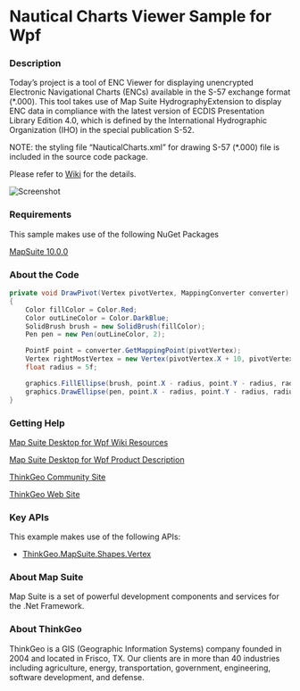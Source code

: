 # Nautical Charts Viewer Sample for Wpf

### Description
Today’s project is a tool of ENC Viewer for displaying unencrypted Electronic Navigational Charts (ENCs) available in the S-57 exchange format (*.000). 
This tool takes use of Map Suite HydrographyExtension to display ENC data in compliance with the latest version of ECDIS Presentation Library Edition 4.0, which is defined by the International Hydrographic Organization (IHO) in the special publication S-52. 

NOTE: the styling file “NauticalCharts.xml” for drawing S-57 (*.000) file is included in the source code package.

Please refer to [Wiki](http://wiki.thinkgeo.com/wiki/map_suite_desktop_for_wpf) for the details.

![Screenshot](https://github.com/ThinkGeo/NauticalChartsViewerSample-ForWpf/blob/master/Screenshot.png)

### Requirements
This sample makes use of the following NuGet Packages

[MapSuite 10.0.0](https://www.nuget.org/packages?q=ThinkGeo)

### About the Code
```csharp
private void DrawPivot(Vertex pivotVertex, MappingConverter converter)
{
    Color fillColor = Color.Red;
    Color outLineColor = Color.DarkBlue;
    SolidBrush brush = new SolidBrush(fillColor);
    Pen pen = new Pen(outLineColor, 2);

    PointF point = converter.GetMappingPoint(pivotVertex);
    Vertex rightMostVertex = new Vertex(pivotVertex.X + 10, pivotVertex.Y);
    float radius = 5f;

    graphics.FillEllipse(brush, point.X - radius, point.Y - radius, radius * 2, radius * 2);
    graphics.DrawEllipse(pen, point.X - radius, point.Y - radius, radius * 2, radius * 2);
}
```
### Getting Help

[Map Suite Desktop for Wpf Wiki Resources](http://wiki.thinkgeo.com/wiki/map_suite_desktop_for_wpf)

[Map Suite Desktop for Wpf Product Description](https://thinkgeo.com/ui-controls#desktop-platforms)

[ThinkGeo Community Site](http://community.thinkgeo.com/)

[ThinkGeo Web Site](http://www.thinkgeo.com)

### Key APIs
This example makes use of the following APIs:

- [ThinkGeo.MapSuite.Shapes.Vertex](http://wiki.thinkgeo.com/wiki/api/thinkgeo.mapsuite.shapes.vertex)

### About Map Suite
Map Suite is a set of powerful development components and services for the .Net Framework.

### About ThinkGeo
ThinkGeo is a GIS (Geographic Information Systems) company founded in 2004 and located in Frisco, TX. Our clients are in more than 40 industries including agriculture, energy, transportation, government, engineering, software development, and defense.
